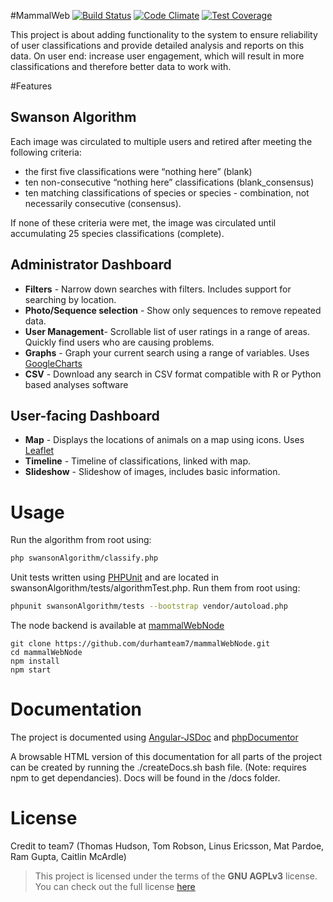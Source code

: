 #MammalWeb [![Build Status](https://travis-ci.org/durhamteam7/GP.svg?branch=master)](https://travis-ci.org/durhamteam7/GP) [![Code Climate](https://codeclimate.com/github/durhamteam7/GP/badges/gpa.svg)](https://codeclimate.com/github/durhamteam7/GP) [![Test Coverage](https://codeclimate.com/github/durhamteam7/GP/badges/coverage.svg)](https://codeclimate.com/github/durhamteam7/GP/coverage)

This project is about adding functionality to the system to ensure reliability of user classifications and provide detailed analysis and reports on this data. On user end: increase user engagement, which will result in more classifications and therefore better data to work with.

#Features
## Swanson Algorithm
Each image was circulated to multiple users and retired after meeting the following criteria:

 - the first five classifications were “nothing here” (blank)
 - ten non-consecutive “nothing here” classifications (blank_consensus)
 - ten matching classifications of species or species - combination, not necessarily consecutive (consensus).

If none of these criteria were  met, the image was circulated until accumulating 25 species classifications (complete).

## Administrator Dashboard
- **Filters** - Narrow down searches with filters. Includes support for searching by location.
- **Photo/Sequence selection** - Show only sequences to remove repeated data.
- **User Management**- Scrollable list of user ratings in a range of areas. Quickly find users who are causing problems.
- **Graphs** - Graph your current search using a range of variables. Uses [GoogleCharts](https://developers.google.com/chart/)
- **CSV** - Download any search in CSV format compatible with R or Python based analyses software

## User-facing Dashboard
- **Map** - Displays the locations of animals on a map using icons. Uses [Leaflet](http://leafletjs.com/)
- **Timeline** - Timeline of classifications, linked with map.
- **Slideshow** - Slideshow of images, includes basic information.

# Usage
Run the algorithm from root using:
```bash
php swansonAlgorithm/classify.php
```
Unit tests written using [PHPUnit](https://phpunit.de/) and are located in swansonAlgorithm/tests/algorithmTest.php. Run them from root using:
```bash
phpunit swansonAlgorithm/tests --bootstrap vendor/autoload.php
```

The node backend is available at [mammalWebNode](https://github.com/durhamteam7/mammalWebNode)

```
git clone https://github.com/durhamteam7/mammalWebNode.git
cd mammalWebNode
npm install
npm start
```

# Documentation
The project is documented using [Angular-JSDoc](https://github.com/allenhwkim/angular-jsdoc) and [phpDocumentor](https://www.phpdoc.org/)

A browsable HTML version of this documentation for all parts of the project can be created by running the ./createDocs.sh bash file. (Note: requires npm to get dependancies). Docs will be found in the /docs folder.

# License

Credit to team7 (Thomas Hudson, Tom Robson, Linus Ericsson, Mat Pardoe, Ram Gupta, Caitlin McArdle)

>This project is licensed under the terms of the **GNU AGPLv3** license.
You can check out the full license [here](http://www.gnu.org/licenses/agpl-3.0.en.html)

